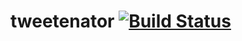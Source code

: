 tweetenator [![Build Status](https://secure.travis-ci.org/idlisingh/getmeahandle.png)](http://travis-ci.org/idlisingh/getmeahandle)
===========

